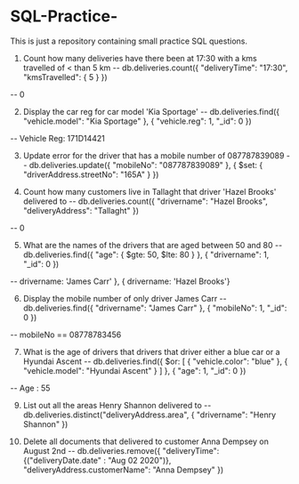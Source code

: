 # SQL-Practice-
This is just a repository containing small practice SQL questions.


1. Count how many deliveries have there been at 17:30 with a kms travelled of < than 5 km
-- db.deliveries.count({
   "deliveryTime": "17:30",
   "kmsTravelled": { 5 }
})

-- 0


2. Display the car reg for car model 'Kia Sportage'
-- db.deliveries.find({ "vehicle.model": "Kia Sportage" }, { "vehicle.reg": 1, "_id": 0 })

-- Vehicle Reg: 171D14421


3. Update error for the driver that has a mobile number of 087787839089
-- db.deliveries.update({ "mobileNo": "087787839089" }, { $set: { "driverAddress.streetNo": "165A" } })


4. Count how many customers live in Tallaght that driver 'Hazel Brooks' delivered to
-- db.deliveries.count({
   "drivername": "Hazel Brooks",
   "deliveryAddress": "Tallaght"
})

-- 0


5. What are the names of the drivers that are aged between 50 and 80
-- db.deliveries.find({
   "age": { $gte: 50, $lte: 80 }
}, { "drivername": 1, "_id": 0 })

-- drivername: 'James Carr' }, { drivername: 'Hazel Brooks'}


6. Display the mobile number of only driver James Carr
-- db.deliveries.find({ "drivername": "James Carr" }, { "mobileNo": 1, "_id": 0 })

-- mobileNo == 08778783456


7. What is the age of drivers that drivers that driver either a blue car or a Hyundai Ascent
-- db.deliveries.find({
   $or: [
      { "vehicle.color": "blue" },
      { "vehicle.model": "Hyundai Ascent" }
   ]
}, { "age": 1, "_id": 0 })

-- Age : 55


9. List out all the areas Henry Shannon delivered to
-- db.deliveries.distinct("deliveryAddress.area", { "drivername": "Henry Shannon" })


10. Delete all documents that delivered to customer Anna Dempsey on August 2nd
-- db.deliveries.remove({
   	"deliveryTime": {("deliveryDate.date" : "Aug 02 2020")},
   	"deliveryAddress.customerName": "Anna Dempsey"
	})



